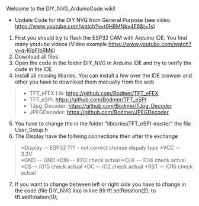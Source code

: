 Welcome to the DIY_NVG_ArduinoCode wiki!


* Update Code for the DIY NVG from General Purpose (see video https://www.youtube.com/watch?v=t9H8MNkv4E8&t=1s)

1. First you should try to flash the ESP32 CAM with Arduino IDE. You find many youtube videos (Video example https://www.youtube.com/watch?v=q-KIpFIbRMk)
2. Download all files 
3. Open the code in the folder DIY_NVG in Arduino IDE and try to verify the code in the IDE
4. Install all missing libaries. You can install a few over the IDE browser and other you have to download them manually from the web
> * TFT_eFEX Lib: https://github.com/Bodmer/TFT_eFEX
> * TFT_eSPI: https://github.com/Bodmer/TFT_eSPI
> * TJpg_Decoder: https://github.com/Bodmer/TJpg_Decoder
> * JPEGDecoder: https://github.com/Bodmer/JPEGDecoder

5. You have to change the in the folder "libraries\TFT_eSPI-master" the file User_Setup.h 
6. The Display have the follwing connections then after the exchange
                        
>*Display --  ESP32  ??? - not correct choose dispaly type 
>*VCC --  3.3V  
>*GND --  GND 
>*DIN --  IO13 check actual
>*CLK --  IO14 check actual
>*CS --  IO15 check actual
>*DC --  IO2  check actual
>*RST --  IO16  check actual


7. If you want to change between left or right side you have to change in the code (file DIY_NVG.ino) in line 89 tft.setRotation(2); to  tft.setRotation(0);


